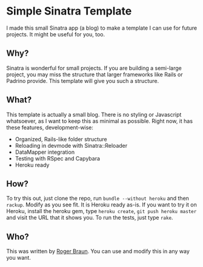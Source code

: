 # Simple Sinatra Template

I made this small Sinatra app (a blog) to make a template I can use for future projects. It might be useful for you, too.

## Why?

Sinatra is wonderful for small projects. If you are building a semi-large project, you may miss the structure that larger frameworks like Rails or Padrino provide. This template will give you such a structure.

## What?

This template is actually a small blog. There is no styling or Javascript whatsoever, as I want to keep this as minimal as possible. Right now, it has these features, development-wise:

* Organized, Rails-like folder structure
* Reloading in devmode with Sinatra::Reloader
* DataMapper integration
* Testing with RSpec and Capybara
* Heroku ready

## How?

To try this out, just clone the repo, run ```bundle --without heroku``` and then ```rackup```. Modify as you see fit. It is Heroku ready as-is. If you want to try it on Heroku, install the heroku gem, type ```heroku create```, ```git push heroku master``` and visit the URL that it shows you. To run the tests, just type ```rake```.

## Who?

This was written by [Roger Braun](http://rogerbraun.net). You can use and modify this in any way you want.
